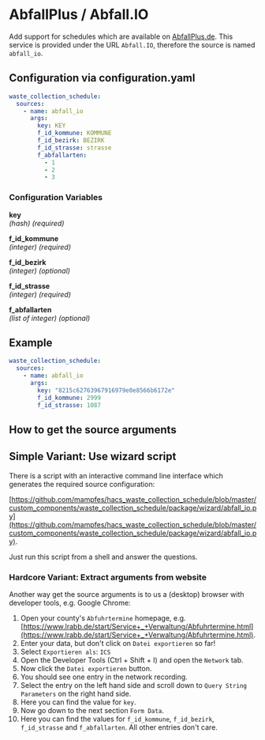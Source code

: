 # AbfallPlus / Abfall.IO

Add support for schedules which are available on [AbfallPlus.de](https://abfallplus.de). This service is provided under the URL `Abfall.IO`, therefore the source is named `abfall_io`.

## Configuration via configuration.yaml

```yaml
waste_collection_schedule:
  sources:
    - name: abfall_io
      args:
        key: KEY
        f_id_kommune: KOMMUNE
        f_id_bezirk: BEZIRK
        f_id_strasse: strasse
        f_abfallarten:
          - 1
          - 2
          - 3
```

### Configuration Variables

**key**<br>
*(hash) (required)*

**f_id_kommune**<br>
*(integer) (required)*

**f_id_bezirk**<br>
*(integer) (optional)*

**f_id_strasse**<br>
*(integer) (required)*

**f_abfallarten**<br>
*(list of integer) (optional)*

## Example

```yaml
waste_collection_schedule:
  sources:
    - name: abfall_io
      args:
        key: "8215c62763967916979e0e8566b6172e"
        f_id_kommune: 2999
        f_id_strasse: 1087
```

## How to get the source arguments

## Simple Variant: Use wizard script

There is a script with an interactive command line interface which generates the required source configuration:

[https://github.com/mampfes/hacs_waste_collection_schedule/blob/master/custom_components/waste_collection_schedule/package/wizard/abfall_io.py](https://github.com/mampfes/hacs_waste_collection_schedule/blob/master/custom_components/waste_collection_schedule/package/wizard/abfall_io.py).

Just run this script from a shell and answer the questions.

### Hardcore Variant: Extract arguments from website

Another way get the source arguments is to us a (desktop) browser with developer tools, e.g. Google Chrome:

1. Open your county's `Abfuhrtermine` homepage, e.g. [https://www.lrabb.de/start/Service+_+Verwaltung/Abfuhrtermine.html](https://www.lrabb.de/start/Service+_+Verwaltung/Abfuhrtermine.html).
2. Enter your data, but don't click on `Datei exportieren` so far!
3. Select `Exportieren als`: `ICS`
4. Open the Developer Tools (Ctrl + Shift + I) and open the `Network` tab.
5. Now click the `Datei exportieren` button.
6. You should see one entry in the network recording.
7. Select the entry on the left hand side and scroll down to `Query String Parameters` on the right hand side.
8. Here you can find the value for `key`.
9. Now go down to the next section `Form Data`.
10. Here you can find the values for `f_id_kommune`, `f_id_bezirk`, `f_id_strasse` and `f_abfallarten`. All other entries don't care.
